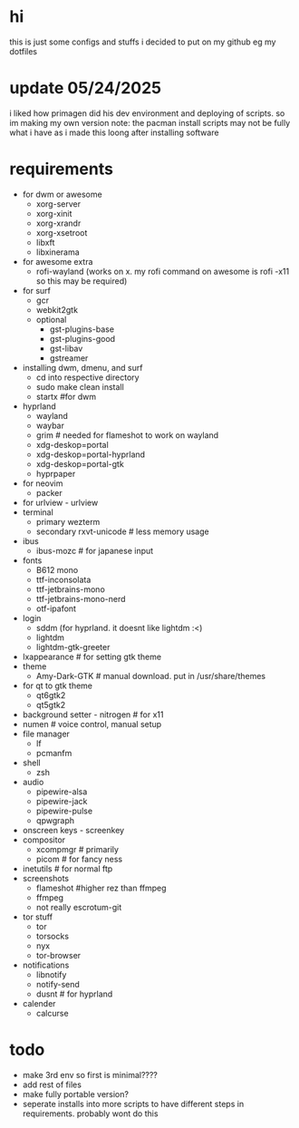 # hi
this is just some configs and stuffs i decided to put on my github
eg my dotfiles

# update 05/24/2025
i liked how primagen did his dev environment and deploying of scripts. so im making my own version
note: the pacman install scripts may not be fully what i have as i made this loong after installing software

# requirements
- for dwm or awesome
    - xorg-server
    - xorg-xinit
    - xorg-xrandr
    - xorg-xsetroot
    - libxft
    - libxinerama
- for awesome extra
    - rofi-wayland (works on x. my rofi command on awesome is rofi -x11 so this may be required)
- for surf
    - gcr
    - webkit2gtk
    - optional
        - gst-plugins-base
        - gst-plugins-good
        - gst-libav
        - gstreamer
- installing dwm, dmenu, and surf
    - cd into respective directory
    - sudo make clean install
    - startx #for dwm
- hyprland
    - wayland
    - waybar
    - grim # needed for flameshot to work on wayland
    - xdg-deskop=portal
    - xdg-deskop=portal-hyprland
    - xdg-deskop=portal-gtk
    - hyprpaper
- for neovim
    - packer
- for urlview - urlview
- terminal
    - primary wezterm
    - secondary rxvt-unicode # less memory usage
- ibus
    - ibus-mozc # for japanese input
- fonts 
    - B612 mono
    - ttf-inconsolata
    - ttf-jetbrains-mono
    - ttf-jetbrains-mono-nerd
    - otf-ipafont
- login
    - sddm (for hyprland. it doesnt like lightdm :<)
    - lightdm
    - lightdm-gtk-greeter
- lxappearance # for setting gtk theme
- theme
    - Amy-Dark-GTK # manual download. put in /usr/share/themes
- for qt to gtk theme
    - qt6gtk2
    - qt5gtk2
- background setter - nitrogen # for x11
- numen # voice control, manual setup
- file manager
    - lf
    - pcmanfm
- shell
    - zsh
- audio
    - pipewire-alsa
    - pipewire-jack
    - pipewire-pulse
    - qpwgraph
- onscreen keys - screenkey
- compositor 
    - xcompmgr # primarily
    - picom # for fancy ness
- inetutils # for normal ftp
- screenshots
    - flameshot #higher rez than ffmpeg
    - ffmpeg
    - not really escrotum-git
- tor stuff
    - tor
    - torsocks
    - nyx
    - tor-browser
- notifications
    - libnotify
    - notify-send
    - dusnt # for hyprland
- calender
    - calcurse

# todo
- make 3rd env so first is minimal????
- add rest of files
- make fully portable version?
- seperate installs into more scripts to have different steps in requirements. probably wont do this

